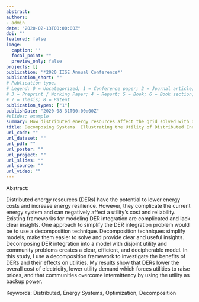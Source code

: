 ```yaml
---
abstract:
authors:
- admin
date: "2020-02-13T00:00:00Z"
doi: ""
featured: false
image:
  caption: ''
  focal_point: ""
  preview_only: false
projects: []
publication: '*2020 IISE Annual Conference*'
publication_short: ""
# Publication type.
# Legend: 0 = Uncategorized; 1 = Conference paper; 2 = Journal article;
# 3 = Preprint / Working Paper; 4 = Report; 5 = Book; 6 = Book section;
# 7 = Thesis; 8 = Patent
publication_types: ["1"]
publishDate: "2020-08-31T00:00:00Z"
#slides: example
summary: How distributed energy resources affect the grid solved with decomposition techniques.
title: Decomposing Systems  Illustrating the Utility of Distributed Energy Resources with Decomposition Techniques
url_code: ""
url_dataset: ""
url_pdf: ""
url_poster: ""
url_project: ""
url_slides: ""
url_source: ""
url_video: ""
---
```


Abstract:

Distributed energy resources (DERs) have the potential to lower energy costs and increase energy resilience. However, they complicate the current energy system and can negatively affect a utility’s cost and reliability. Existing frameworks for modeling DER integration are complicated and lack clear insights. One approach to simplify the DER integration problem would be to use a decomposition technique. Decomposition techniques simplify models, make them easier to solve and provide clear and useful insights. Decomposing DER integration into a model with disjoint utility and community problems creates a clear, efficient, and decipherable model. In this study, I use a decomposition framework to investigate the benefits of DERs and their effects on utilities. My results show that DERs lower the overall cost of electricity, lower utility demand which forces utilities to raise prices, and that communities overcome intermittency by using the utility as backup power.

Keywords: Distributed, Energy Systems, Optimization, Decomposition